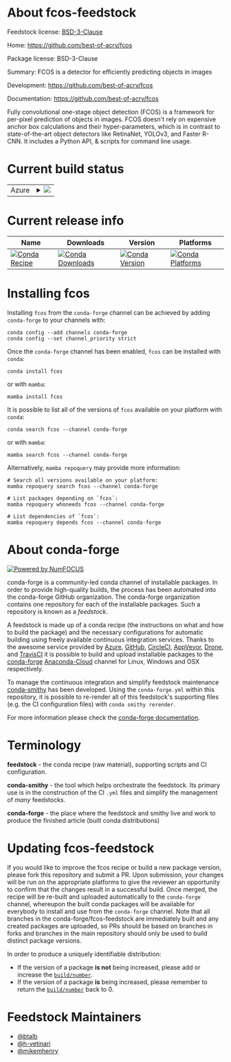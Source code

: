 About fcos-feedstock
====================

Feedstock license: [BSD-3-Clause](https://github.com/conda-forge/fcos-feedstock/blob/main/LICENSE.txt)

Home: https://github.com/best-of-acrv/fcos

Package license: BSD-3-Clause

Summary: FCOS is a detector for efficiently predicting objects in images

Development: https://github.com/best-of-acrv/fcos

Documentation: https://github.com/best-of-acrv/fcos

Fully convolutional one-stage object detection (FCOS) is a framework for
per-pixel prediction of objects in images. FCOS doesn't rely on expensive
anchor box calculations and their hyper-parameters, which is in contrast to
state-of-the-art object detectors like RetinaNet, YOLOv3, and Faster R-CNN.
It includes a Python API, & scripts for command line usage.


Current build status
====================


<table>
    
  <tr>
    <td>Azure</td>
    <td>
      <details>
        <summary>
          <a href="https://dev.azure.com/conda-forge/feedstock-builds/_build/latest?definitionId=13256&branchName=main">
            <img src="https://dev.azure.com/conda-forge/feedstock-builds/_apis/build/status/fcos-feedstock?branchName=main">
          </a>
        </summary>
        <table>
          <thead><tr><th>Variant</th><th>Status</th></tr></thead>
          <tbody><tr>
              <td>linux_64_cuda_compiler_version11.2cxx_compiler_version10python3.10.____cpython</td>
              <td>
                <a href="https://dev.azure.com/conda-forge/feedstock-builds/_build/latest?definitionId=13256&branchName=main">
                  <img src="https://dev.azure.com/conda-forge/feedstock-builds/_apis/build/status/fcos-feedstock?branchName=main&jobName=linux&configuration=linux%20linux_64_cuda_compiler_version11.2cxx_compiler_version10python3.10.____cpython" alt="variant">
                </a>
              </td>
            </tr><tr>
              <td>linux_64_cuda_compiler_version11.2cxx_compiler_version10python3.8.____cpython</td>
              <td>
                <a href="https://dev.azure.com/conda-forge/feedstock-builds/_build/latest?definitionId=13256&branchName=main">
                  <img src="https://dev.azure.com/conda-forge/feedstock-builds/_apis/build/status/fcos-feedstock?branchName=main&jobName=linux&configuration=linux%20linux_64_cuda_compiler_version11.2cxx_compiler_version10python3.8.____cpython" alt="variant">
                </a>
              </td>
            </tr><tr>
              <td>linux_64_cuda_compiler_version11.2cxx_compiler_version10python3.9.____cpython</td>
              <td>
                <a href="https://dev.azure.com/conda-forge/feedstock-builds/_build/latest?definitionId=13256&branchName=main">
                  <img src="https://dev.azure.com/conda-forge/feedstock-builds/_apis/build/status/fcos-feedstock?branchName=main&jobName=linux&configuration=linux%20linux_64_cuda_compiler_version11.2cxx_compiler_version10python3.9.____cpython" alt="variant">
                </a>
              </td>
            </tr>
          </tbody>
        </table>
      </details>
    </td>
  </tr>
</table>

Current release info
====================

| Name | Downloads | Version | Platforms |
| --- | --- | --- | --- |
| [![Conda Recipe](https://img.shields.io/badge/recipe-fcos-green.svg)](https://anaconda.org/conda-forge/fcos) | [![Conda Downloads](https://img.shields.io/conda/dn/conda-forge/fcos.svg)](https://anaconda.org/conda-forge/fcos) | [![Conda Version](https://img.shields.io/conda/vn/conda-forge/fcos.svg)](https://anaconda.org/conda-forge/fcos) | [![Conda Platforms](https://img.shields.io/conda/pn/conda-forge/fcos.svg)](https://anaconda.org/conda-forge/fcos) |

Installing fcos
===============

Installing `fcos` from the `conda-forge` channel can be achieved by adding `conda-forge` to your channels with:

```
conda config --add channels conda-forge
conda config --set channel_priority strict
```

Once the `conda-forge` channel has been enabled, `fcos` can be installed with `conda`:

```
conda install fcos
```

or with `mamba`:

```
mamba install fcos
```

It is possible to list all of the versions of `fcos` available on your platform with `conda`:

```
conda search fcos --channel conda-forge
```

or with `mamba`:

```
mamba search fcos --channel conda-forge
```

Alternatively, `mamba repoquery` may provide more information:

```
# Search all versions available on your platform:
mamba repoquery search fcos --channel conda-forge

# List packages depending on `fcos`:
mamba repoquery whoneeds fcos --channel conda-forge

# List dependencies of `fcos`:
mamba repoquery depends fcos --channel conda-forge
```


About conda-forge
=================

[![Powered by
NumFOCUS](https://img.shields.io/badge/powered%20by-NumFOCUS-orange.svg?style=flat&colorA=E1523D&colorB=007D8A)](https://numfocus.org)

conda-forge is a community-led conda channel of installable packages.
In order to provide high-quality builds, the process has been automated into the
conda-forge GitHub organization. The conda-forge organization contains one repository
for each of the installable packages. Such a repository is known as a *feedstock*.

A feedstock is made up of a conda recipe (the instructions on what and how to build
the package) and the necessary configurations for automatic building using freely
available continuous integration services. Thanks to the awesome service provided by
[Azure](https://azure.microsoft.com/en-us/services/devops/), [GitHub](https://github.com/),
[CircleCI](https://circleci.com/), [AppVeyor](https://www.appveyor.com/),
[Drone](https://cloud.drone.io/welcome), and [TravisCI](https://travis-ci.com/)
it is possible to build and upload installable packages to the
[conda-forge](https://anaconda.org/conda-forge) [Anaconda-Cloud](https://anaconda.org/)
channel for Linux, Windows and OSX respectively.

To manage the continuous integration and simplify feedstock maintenance
[conda-smithy](https://github.com/conda-forge/conda-smithy) has been developed.
Using the ``conda-forge.yml`` within this repository, it is possible to re-render all of
this feedstock's supporting files (e.g. the CI configuration files) with ``conda smithy rerender``.

For more information please check the [conda-forge documentation](https://conda-forge.org/docs/).

Terminology
===========

**feedstock** - the conda recipe (raw material), supporting scripts and CI configuration.

**conda-smithy** - the tool which helps orchestrate the feedstock.
                   Its primary use is in the construction of the CI ``.yml`` files
                   and simplify the management of *many* feedstocks.

**conda-forge** - the place where the feedstock and smithy live and work to
                  produce the finished article (built conda distributions)


Updating fcos-feedstock
=======================

If you would like to improve the fcos recipe or build a new
package version, please fork this repository and submit a PR. Upon submission,
your changes will be run on the appropriate platforms to give the reviewer an
opportunity to confirm that the changes result in a successful build. Once
merged, the recipe will be re-built and uploaded automatically to the
`conda-forge` channel, whereupon the built conda packages will be available for
everybody to install and use from the `conda-forge` channel.
Note that all branches in the conda-forge/fcos-feedstock are
immediately built and any created packages are uploaded, so PRs should be based
on branches in forks and branches in the main repository should only be used to
build distinct package versions.

In order to produce a uniquely identifiable distribution:
 * If the version of a package **is not** being increased, please add or increase
   the [``build/number``](https://docs.conda.io/projects/conda-build/en/latest/resources/define-metadata.html#build-number-and-string).
 * If the version of a package **is** being increased, please remember to return
   the [``build/number``](https://docs.conda.io/projects/conda-build/en/latest/resources/define-metadata.html#build-number-and-string)
   back to 0.

Feedstock Maintainers
=====================

* [@btalb](https://github.com/btalb/)
* [@h-vetinari](https://github.com/h-vetinari/)
* [@mikemhenry](https://github.com/mikemhenry/)

